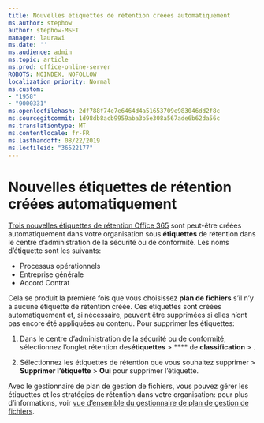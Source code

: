```yaml
---
title: Nouvelles étiquettes de rétention créées automatiquement
ms.author: stephow
author: stephow-MSFT
manager: laurawi
ms.date: ''
ms.audience: admin
ms.topic: article
ms.prod: office-online-server
ROBOTS: NOINDEX, NOFOLLOW
localization_priority: Normal
ms.custom:
- "1958"
- "9000331"
ms.openlocfilehash: 2df788f74e7e6464d4a51653709e983046dd2f8c
ms.sourcegitcommit: 1d98db8acb9959aba3b5e308a567ade6b62da56c
ms.translationtype: MT
ms.contentlocale: fr-FR
ms.lasthandoff: 08/22/2019
ms.locfileid: "36522177"
---
```

# <a name="new-retention-labels-created-automatically"></a>Nouvelles étiquettes de rétention créées automatiquement

[Trois nouvelles étiquettes de rétention Office 365](https://docs.microsoft.com/office365/securitycompliance/file-plan-manager#default-retention-labels-and-label-policy) sont peut-être créées automatiquement dans votre organisation sous **étiquettes** de rétention dans le centre d’administration de la sécurité ou de conformité. Les noms d’étiquette sont les suivants:

- Processus opérationnels
- Entreprise générale
- Accord Contrat

Cela se produit la première fois que vous choisissez **plan de fichiers** s’il n’y a aucune étiquette de rétention créée. Ces étiquettes sont créées automatiquement et, si nécessaire, peuvent être supprimées si elles n’ont pas encore été appliquées au contenu. Pour supprimer les étiquettes:

1. Dans le centre d’administration de la sécurité ou de conformité, sélectionnez l’onglet rétention des**étiquettes** > **** de **classification** > .

1. Sélectionnez les étiquettes de rétention que vous souhaitez supprimer > **Supprimer l’étiquette** > **Oui** pour supprimer l’étiquette.

Avec le gestionnaire de plan de gestion de fichiers, vous pouvez gérer les étiquettes et les stratégies de rétention dans votre organisation: pour plus d’informations, voir [vue d’ensemble du gestionnaire de plan de gestion de fichiers](https://docs.microsoft.com/office365/securitycompliance/file-plan-manager).